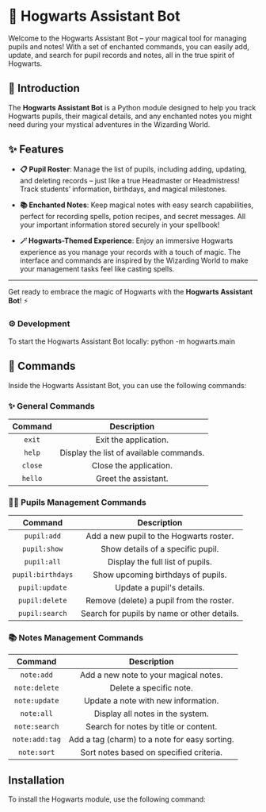 # 🎩 Hogwarts Assistant Bot

Welcome to the Hogwarts Assistant Bot – your magical tool for managing pupils and notes! With a set of enchanted commands, you can easily add, update, and search for pupil records and notes, all in the true spirit of Hogwarts.

## 📜 Introduction

The **Hogwarts Assistant Bot** is a Python module designed to help you track Hogwarts pupils, their magical details, and any enchanted notes you might need during your mystical adventures in the Wizarding World.

## ✨ Features

- **📋 Pupil Roster**: Manage the list of pupils, including adding, updating, and deleting records – just like a true Headmaster or Headmistress! Track students’ information, birthdays, and magical milestones.
- **📚 Enchanted Notes**: Keep magical notes with easy search capabilities, perfect for recording spells, potion recipes, and secret messages. All your important information stored securely in your spellbook!

- **🪄 Hogwarts-Themed Experience**: Enjoy an immersive Hogwarts experience as you manage your records with a touch of magic. The interface and commands are inspired by the Wizarding World to make your management tasks feel like casting spells.

---

Get ready to embrace the magic of Hogwarts with the **Hogwarts Assistant Bot**! ⚡️

### ⚙️ Development

To start the Hogwarts Assistant Bot locally:
python -m hogwarts.main

## 📜 Commands

Inside the Hogwarts Assistant Bot, you can use the following commands:

### ✨ General Commands

| Command |               Description               |
| :-----: | :-------------------------------------: |
| `exit`  |          Exit the application.          |
| `help`  | Display the list of available commands. |
| `close` |         Close the application.          |
| `hello` |          Greet the assistant.           |

### 🧑‍🎓 Pupils Management Commands

|      Command      |                 Description                 |
| :---------------: | :-----------------------------------------: |
|    `pupil:add`    |   Add a new pupil to the Hogwarts roster.   |
|   `pupil:show`    |      Show details of a specific pupil.      |
|    `pupil:all`    |      Display the full list of pupils.       |
| `pupil:birthdays` |     Show upcoming birthdays of pupils.      |
|  `pupil:update`   |          Update a pupil's details.          |
|  `pupil:delete`   |  Remove (delete) a pupil from the roster.   |
|  `pupil:search`   | Search for pupils by name or other details. |

### 📚 Notes Management Commands

|    Command     |                  Description                  |
| :------------: | :-------------------------------------------: |
|   `note:add`   |     Add a new note to your magical notes.     |
| `note:delete`  |            Delete a specific note.            |
| `note:update`  |      Update a note with new information.      |
|   `note:all`   |       Display all notes in the system.        |
| `note:search`  |     Search for notes by title or content.     |
| `note:add:tag` | Add a tag (charm) to a note for easy sorting. |
|  `note:sort`   |    Sort notes based on specified criteria.    |

## Installation

To install the Hogwarts module, use the following command:
